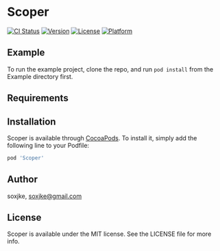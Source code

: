 # Scoper

[![CI Status](http://img.shields.io/travis/soxjke/Scoper.svg?style=flat)](https://travis-ci.org/soxjke/Scoper)
[![Version](https://img.shields.io/cocoapods/v/Scoper.svg?style=flat)](http://cocoapods.org/pods/Scoper)
[![License](https://img.shields.io/cocoapods/l/Scoper.svg?style=flat)](http://cocoapods.org/pods/Scoper)
[![Platform](https://img.shields.io/cocoapods/p/Scoper.svg?style=flat)](http://cocoapods.org/pods/Scoper)

## Example

To run the example project, clone the repo, and run `pod install` from the Example directory first.

## Requirements

## Installation

Scoper is available through [CocoaPods](http://cocoapods.org). To install
it, simply add the following line to your Podfile:

```ruby
pod 'Scoper'
```

## Author

soxjke, soxjke@gmail.com

## License

Scoper is available under the MIT license. See the LICENSE file for more info.
